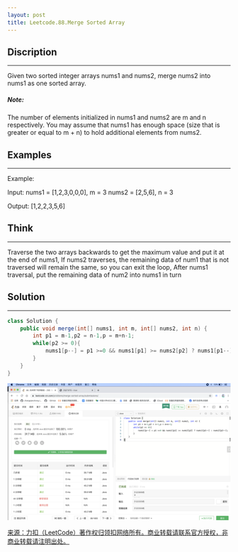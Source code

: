 ```yaml
---
layout: post
title: Leetcode.88.Merge Sorted Array
---
```


## Discription

---

Given two sorted integer arrays nums1 and nums2, merge nums2 into nums1 as one sorted array.

##### Note:

The number of elements initialized in nums1 and nums2 are m and n respectively.
You may assume that nums1 has enough space (size that is greater or equal to m + n) to hold additional elements from nums2.

## Examples

---

Example:

Input:
nums1 = [1,2,3,0,0,0], m = 3
nums2 = [2,5,6],       n = 3

Output: [1,2,2,3,5,6]

## Think

---

Traverse the two arrays backwards to get the maximum value and put it at the end of nums1,
If nums2 traverses, the remaining data of num1 that is not traversed will remain the same, so you can exit the loop,
After nums1 traversal, put the remaining data of num2 into nums1 in turn

## Solution

---

```java
class Solution {
    public void merge(int[] nums1, int m, int[] nums2, int n) {
        int p1 = m-1,p2 = n-1,p = m+n-1;
        while(p2 >= 0){
            nums1[p--] = p1 >=0 && nums1[p1] >= nums2[p2] ? nums1[p1--] : nums2[p2--];
        }
    }
}
```

![_config.yml](../images/Combine.png)

[来源：力扣（LeetCode）著作权归领扣网络所有。商业转载请联系官方授权，非商业转载请注明出处。](https://leetcode-cn.com/problems/merge-sorted-array)
